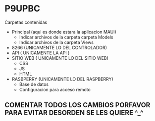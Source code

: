 # P9UPBC
Carpetas contenidas
- Principal (aqui es donde estara la aplicacion MAUI)
  - Indicar archivos de la carpeta carpeta Models
  - Indicar archivos de la carpeta Views
- 8266 (UNICAMENTE LO DEL CONTROLADOR)
- API ( UNICAMENTE LA API )
- SITIO WEB ( UNICAMENTE LO DEL SITIO WEB)
  - CSS
  - JS
  - HTML
- RASBPERRY (UNICAMENTE LO DEL RASPBERRY)
  - Base de datos
  - Configuracion para acceso remoto
## COMENTAR TODOS LOS CAMBIOS PORFAVOR PARA EVITAR DESORDEN SE LES QUIERE ^_^
